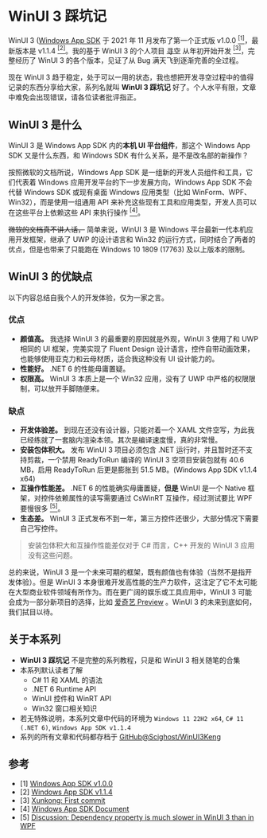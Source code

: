 # WinUI 3 踩坑记

WinUI 3 ([Windows App SDK](https://github.com/microsoft/WindowsAppSDK) 于 2021 年 11 月发布了第一个正式版 v1.0.0 [<sup>[1]</sup>](#参考)，最新版本是 v1.1.4 [<sup>[2]</sup>](#参考)。我的基于 WinUI 3 的个人项目 [寻空](https://github.com/xunkong/xunkong) 从年初开始开发 [<sup>[3]</sup>](#参考)，完整经历了 WinUI 3 的各个版本，见证了从 Bug 满天飞到逐渐完善的全过程。

现在 WinUI 3 趋于稳定，处于可以一用的状态，我也想把开发寻空过程中的值得记录的东西分享给大家，系列名就叫 **WinUI 3 踩坑记** 好了。个人水平有限，文章中难免会出现错误，请各位读者批评指正。

## WinUI 3 是什么

WinUI 3 是 Windows App SDK 内的**本机 UI 平台组件**，那这个 Windows App SDK 又是什么东西，和 Windows SDK 有什么关系，是不是改名部的新操作？

按照微软的文档所说，Windows App SDK 是一组新的开发人员组件和工具，它们代表着 Windows 应用开发平台的下一步发展方向，Windows App SDK 不会代替 Windows SDK 或现有桌面 Windows 应用类型（比如 WinForm、WPF、Win32），而是使用一组通用 API 来补充这些现有工具和应用类型，开发人员可以在这些平台上依赖这些 API 来执行操作 [<sup>[4]</sup>](#参考)。

~~微软的文档真不讲人话，~~ 简单来说，WinUI 3 是 Windows 平台最新一代本机应用开发框架，继承了 UWP 的设计语言和 Win32 的运行方式，同时结合了两者的优点，但是也带来了只能跑在 Windows 10 1809 (17763) 及以上版本的限制。

## WinUI 3 的优缺点

以下内容总结自我个人的开发体验，仅为一家之言。

### 优点

- **颜值高。** 我选择 WinUI 3 的最重要的原因就是外观，WinUI 3 使用了和 UWP 相同的 UI 框架，完美实现了 Fluent Design 设计语言，控件自带动画效果，也能够使用亚克力和云母材质，适合我这种没有 UI 设计能力的。
- **性能好。** .NET 6 的性能毋庸置疑。
- **权限高。** WinUI 3 本质上是一个 Win32 应用，没有了 UWP 中严格的权限限制，可以放开手脚随便来。

### 缺点

- **开发体验差。** 到现在还没有设计器，只能对着一个 XAML 文件空写，为此我已经练就了一套脑内渲染本领。其次是编译速度慢，真的非常慢。
- **安装包体积大。** 发布 WinUI 3 项目必须包含 .NET 运行时，并且暂时还不支持剪裁，一个禁用 ReadyToRun 编译的 WinUI 3 空项目安装包就有 40.6 MB，启用 ReadyToRun 后更是膨胀到 51.5 MB。(Windows App SDK v1.1.4 x64)
- **互操作性能差。** .NET 6 的性能确实毋庸置疑，**但是** WinUI 是一个 Native 框架，对控件依赖属性的读写需要通过 CsWinRT 互操作，经过测试要比 WPF 要慢很多 [<sup>[5]</sup>](#参考)。
- **生态差。** WinUI 3 正式发布不到一年，第三方控件还很少，大部分情况下需要自己写控件。

> 安装包体积大和互操作性能差仅对于 C# 而言，C++ 开发的 WinUI 3 应用没有这些问题。

总的来说，WinUI 3 是一个未来可期的框架，既有颜值也有体验（当然不是指开发体验）。但是 WinUI 3 本身很难开发高性能的生产力软件，这注定了它不太可能在大型商业软件领域有所作为。而在更广阔的娱乐或工具应用中，WinUI 3 可能会成为一部分新项目的选择，比如 [爱奇艺 Preview](https://www.microsoft.com/store/apps/9NBLGGH4NBXB) 。WinUI 3 的未来到底如何，我们拭目以待。

## 关于本系列

- **WinUI 3 踩坑记** 不是完整的系列教程，只是和 WinUI 3 相关随笔的合集
- 本系列默认读者了解
    - C# 11 和 XAML 的语法
    - .NET 6 Runtime API
    - WinUI 控件和 WinRT API
    - Win32 窗口相关知识
- 若无特殊说明，本系列文章中代码的环境为 `Windows 11 22H2 x64`, `C# 11 (.NET 6)`, `Windows App SDK v1.1.4`
- 系列的所有文章和代码都存档于 [GitHub@Scighost/WinUI3Keng](https://github.com/Scighost/WinUI3Keng)

## 参考

- [1] [Windows App SDK v1.0.0](https://github.com/microsoft/WindowsAppSDK/releases/tag/v1.0)
- [2] [Windows App SDK v1.1.4](https://github.com/microsoft/WindowsAppSDK/releases/tag/v1.1.4)
- [3] [Xunkong: First commit](https://github.com/xunkong/xunkong/commit/4f377649a5004b595e99daae96d52ad9285f980a)
- [4] [Windows App SDK Document](https://docs.microsoft.com/zh-cn/windows/apps/windows-app-sdk/)
- [5] [Discussion: Dependency property is much slower in WinUI 3 than in WPF](https://github.com/microsoft/microsoft-ui-xaml/issues/1633)

